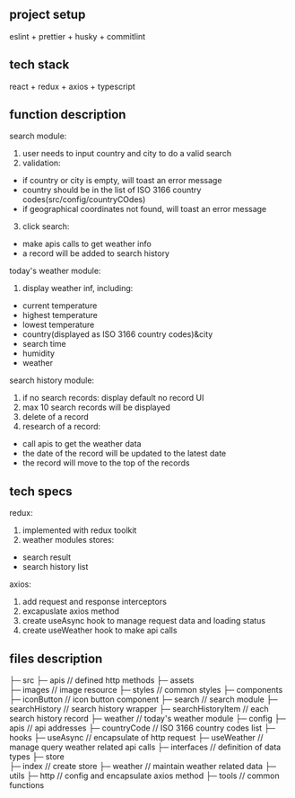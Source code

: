 ## project setup

eslint + prettier + husky + commitlint

## tech stack

react + redux + axios + typescript

## function description

search module:

1. user needs to input country and city to do a valid search
2. validation:

- if country or city is empty, will toast an error message
- country should be in the list of ISO 3166 country codes(src/config/countryCOdes)
- if geographical coordinates not found, will toast an error message

3. click search:

- make apis calls to get weather info
- a record will be added to search history

today's weather module:

1. display weather inf, including:

- current temperature
- highest temperature
- lowest temperature
- country(displayed as ISO 3166 country codes)&city
- search time
- humidity
- weather

search history module:

1. if no search records: display default no record UI
2. max 10 search records will be displayed
3. delete of a record
4. research of a record:

- call apis to get the weather data
- the date of the record will be updated to the latest date
- the record will move to the top of the records

## tech specs

redux:

1. implemented with redux toolkit
2. weather modules stores:

- search result
- search history list

axios:

1. add request and response interceptors
2. excapuslate axios method
3. create useAsync hook to manage request data and loading status
4. create useWeather hook to make api calls

## files description

├─ src
├─ apis // defined http methods
├─ assets  
 ├─ images // image resource
├─ styles // common styles
├─ components
├─ iconButton // icon button component
├─ search // search module
├─ searchHistory // search history wrapper
├─ searchHistoryItem // each search history record
├─ weather // today's weather module
├─ config
├─ apis // api addresses
├─ countryCode // ISO 3166 country codes list
├─ hooks
├─ useAsync // encapsulate of http request
├─ useWeather // manage query weather related api calls
├─ interfaces // definition of data types
├─ store  
 ├─ index // create store
├─ weather // maintain weather related data
├─ utils
├─ http // config and encapsulate axios method
├─ tools // common functions
